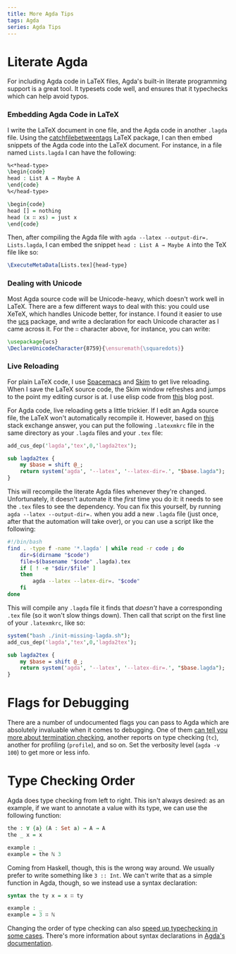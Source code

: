 ```yaml
---
title: More Agda Tips
tags: Agda
series: Agda Tips
---
```


# Literate Agda

For including Agda code in LaTeX files, Agda's built-in literate programming
support is a great tool. It typesets code well, and ensures that it typechecks
which can help avoid typos.

### Embedding Agda Code in LaTeX

I write the LaTeX document in one file, and the Agda code in another `.lagda`
file. Using the
[catchfilebetweentags](https://ctan.org/pkg/catchfilebetweentags?lang=en) LaTeX
package, I can then embed snippets of the Agda code into the LaTeX document. For
instance, in a file named `Lists.lagda` I can have the following:

```agda
%<*head-type>
\begin{code}
head : List A → Maybe A
\end{code}
%</head-type>

\begin{code}
head [] = nothing
head (x ∷ xs) = just x
\end{code}
```

Then, after compiling the Agda file with `agda --latex --output-dir=.
Lists.lagda`, I can embed the snippet `head : List A → Maybe A` into the TeX
file like so:

```latex
\ExecuteMetaData[Lists.tex]{head-type}
```

### Dealing with Unicode

Most Agda source code will be Unicode-heavy, which doesn't work well in LaTeX.
There are a few different ways to deal with this: you could use XeTeX, which
handles Unicode better, for instance. I found it easier to use the
[ucs](https://ctan.org/pkg/ucs?lang=en) package, and write a declaration for
each Unicode character as I came across it. For the `∷` character above, for
instance, you can write:

```latex
\usepackage{ucs}
\DeclareUnicodeCharacter{8759}{\ensuremath{\squaredots}}
```

### Live Reloading

For plain LaTeX code, I use [Spacemacs](http://spacemacs.org/) and
[Skim](https://skim-app.sourceforge.io/) to get live reloading. When I save the
LaTeX source code, the Skim window refreshes and jumps to the point my editing
cursor is at. I use elisp code from
[this](https://mssun.me/blog/spacemacs-and-latex.html) blog post.

For Agda code, live reloading gets a little trickier. If I edit an Agda source
file, the LaTeX won't automatically recompile it. However, based on
[this](https://tex.stackexchange.com/questions/142540/configuring-latexmk-to-use-a-preprocessor-lhs2tex)
stack exchange answer, you can put the following `.latexmkrc` file in the same
directory as your `.lagda` files and your `.tex` file:

```perl
add_cus_dep('lagda','tex',0,'lagda2tex');

sub lagda2tex {
    my $base = shift @_;
    return system('agda', '--latex', '--latex-dir=.', "$base.lagda");
}
```

This will recompile the literate Agda files whenever they're changed.
Unfortunately, it doesn't automate it the *first* time you do it: it needs to
see the `.tex` files to see the dependency.
You can fix this yourself, by running `agda --latex --output-dir=.` when you add
a new `.lagda` file (just once, after that the automation will take over), or
you can use a script like the following:

```bash
#!/bin/bash
find . -type f -name '*.lagda' | while read -r code ; do
    dir=$(dirname "$code")
    file=$(basename "$code" .lagda).tex
    if [ ! -e "$dir/$file" ]
    then
        agda --latex --latex-dir=. "$code"
    fi
done
```

This will compile any `.lagda` file it finds that *doesn't* have a corresponding
`.tex` file (so it won't slow things down). 
Then call that script on the first line of your `.latexmkrc`, like so:

```perl
system("bash ./init-missing-lagda.sh");
add_cus_dep('lagda','tex',0,'lagda2tex');

sub lagda2tex {
    my $base = shift @_;
    return system('agda', '--latex', '--latex-dir=.', "$base.lagda");
}
```

# Flags for Debugging

There are a number of undocumented flags you can pass to Agda which are
absolutely invaluable when it comes to debugging. One of them [can tell you more
about termination
checking](http://oleg.fi/gists/posts/2018-08-29-agda-termination-checker.html),
another reports on type checking (`tc`), another for profiling (`profile`), and so on. Set the verbosity level
(`agda -v 100`) to get more or less info.

# Type Checking Order

Agda does type checking from left to right. This isn't always desired: as an
example, if we want to annotate a value with its type, we can use the following
function:

```agda
the : ∀ {a} (A : Set a) → A → A
the _ x = x

example : _
example = the ℕ 3
```

Coming from Haskell, though, this is the wrong way around. We usually prefer to
write something like `3 :: Int`. We can't write that as a simple function in
Agda, though, so we instead
use a syntax declaration:

```agda
syntax the ty x = x ∷ ty

example : _
example = 3 ∷ ℕ
```

Changing the order of type checking can also [speed up typechecking in some
cases](https://github.com/agda/agda-stdlib/issues/622#issue-411010875). There's
more information about syntax declarations in [Agda's
documentation](https://agda.readthedocs.io/en/latest/language/syntax-declarations.html).
